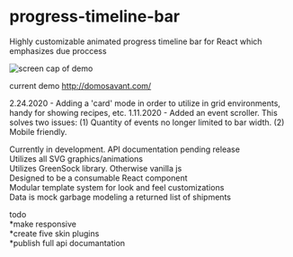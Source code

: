 # progress-timeline-bar

Highly customizable animated progress timeline bar for React which emphasizes due proccess

![screen cap of demo](https://raw.githubusercontent.com/domotang/progress-timeline-bar/master/ptb.jpg)

current demo
http://domosavant.com/

2.24.2020 - Adding a 'card' mode in order to utilize in grid environments, handy for showing recipes, etc.
1.11.2020 - Added an event scroller. This solves two issues: (1) Quantity of events no longer limited to bar width. (2) Mobile friendly.

Currently in development. API documentation pending release\
Utilizes all SVG graphics/animations\
Utilizes GreenSock library. Otherwise vanilla js\
Designed to be a consumable React component\
Modular template system for look and feel customizations\
Data is mock garbage modeling a returned list of shipments

todo\
*make responsive\
*create five skin plugins\
\*publish full api documantation
